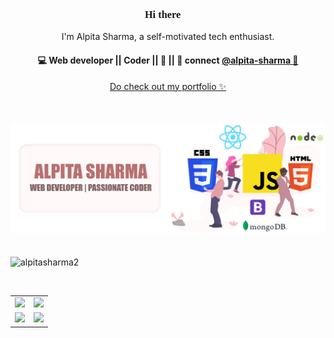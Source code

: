 <h3 align="center" style="font-family:impact;"> Hi there 👋</h3>

<p align="center">
I'm Alpita Sharma, a self-motivated tech enthusiast.
</p>

<h4 align="center">
💻 Web developer || Coder || 🌱 || 💬 connect <a href="https://www.linkedin.com/in/alpita-sharma-619a981b6">@alpita-sharma 💫</a>
</h4>
<p  align="center">
  <a href="https://alpitasharma2.github.io/myepitome/"> Do check out my portfolio ✨</a>
</p> <br>

<div style="padding: 20px 0px;"><img src="./AAAAA.png" alt="aaaa"></div>

<p align="left"> <img src="https://komarev.com/ghpvc/?username=alpitasharma2&label=Profile%20views&color=0e75b6&style=flat" alt="alpitasharma2" /> </p>



</p>

<table width="100%">
  <tr>
    <td>
<img  height="180em"  src="https://github-readme-stats.vercel.app/api?username=alpitasharma2&show_icons=true&hide_border=true&theme=onedark"/> </td>
 <td> <img height="180em" src="https://github-readme-stats.vercel.app/api/top-langs/?username=alpitasharma2&show_icons=true&hide_border=true&layout=compact&langs_count=8&theme=onedark"/> </td></tr><br>
   <tr> <td> <img height="180em" src="https://github-profile-summary-cards.vercel.app/api/cards/profile-details?username=alpitasharma2&theme=monokai"></td>
     <td><img height="180em" src="https://github-profile-summary-cards.vercel.app/api/cards/most-commit-language?username=alpitasharma2&theme=dracula"></td>
  </tr>
  </tr>
 <table>
   
   
